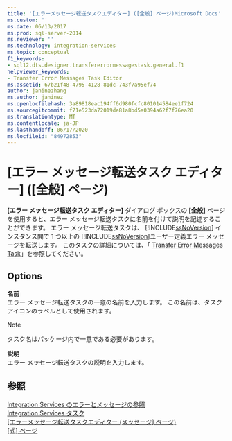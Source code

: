 ```yaml
---
title: '[エラーメッセージ転送タスクエディター] ([全般] ページ)Microsoft Docs'
ms.custom: ''
ms.date: 06/13/2017
ms.prod: sql-server-2014
ms.reviewer: ''
ms.technology: integration-services
ms.topic: conceptual
f1_keywords:
- sql12.dts.designer.transfererrormessagestask.general.f1
helpviewer_keywords:
- Transfer Error Messages Task Editor
ms.assetid: 67b21f48-4795-4128-81dc-743f7a95ef74
author: janinezhang
ms.author: janinez
ms.openlocfilehash: 3a89818eac194ff6d980fcfc801014584ee1f724
ms.sourcegitcommit: f71e523da72019de81a8bd5a0394a62f7f76ea20
ms.translationtype: MT
ms.contentlocale: ja-JP
ms.lasthandoff: 06/17/2020
ms.locfileid: "84972853"
---
```

# <a name="transfer-error-messages-task-editor-general-page"></a>[エラー メッセージ転送タスク エディター] ([全般] ページ)
  **[エラー メッセージ転送タスク エディター]** ダイアログ ボックスの **[全般]** ページを使用すると、エラー メッセージ転送タスクに名前を付けて説明を記述することができます。 エラー メッセージ転送タスクは、 [!INCLUDE[ssNoVersion](../includes/ssnoversion-md.md)] インスタンス間で 1 つ以上の [!INCLUDE[ssNoVersion](../includes/ssnoversion-md.md)]ユーザー定義エラー メッセージを転送します。 このタスクの詳細については、「 [Transfer Error Messages Task](control-flow/transfer-error-messages-task.md)」を参照してください。  
  
## <a name="options"></a>Options  
 **名前**  
 エラー メッセージ転送タスクの一意の名前を入力します。 この名前は、タスク アイコンのラベルとして使用されます。  
  
> [!NOTE]  
>  タスク名はパッケージ内で一意である必要があります。  
  
 **説明**  
 エラー メッセージ転送タスクの説明を入力します。  
  
## <a name="see-also"></a>参照  
 [Integration Services のエラーとメッセージの参照](../../2014/integration-services/integration-services-error-and-message-reference.md)   
 [Integration Services タスク](control-flow/integration-services-tasks.md)   
 [[エラーメッセージ転送タスクエディター &#40;メッセージ] ページ&#41;](../../2014/integration-services/transfer-error-messages-task-editor-messages-page.md)   
 [[式] ページ](expressions/expressions-page.md)  
  
  
